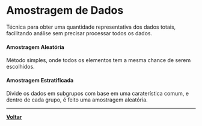 # Amostragem de Dados
Técnica para obter uma quantidade representativa dos dados totais, facilitando análise sem precisar processar todos os dados.
#### Amostragem Aleatória
Método simples, onde todos os elementos tem a mesma chance de serem escolhidos.
#### Amostragem Estratificada
Divide os dados em subgrupos com base em uma caraterística comum, e dentro de cada grupo, é feito uma amostragem aleatória.

---
**[Voltar](./data-fundamentals.md)**